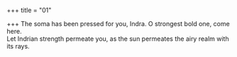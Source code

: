 +++
title = "01"

+++
The soma has been pressed for you, Indra. O strongest bold one,  come here.  
Let Indrian strength permeate you, as the sun permeates the airy realm  with its rays.  